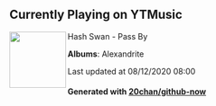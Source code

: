 ## Currently Playing on YTMusic

[<img align="left" width="100" src="https://lh3.googleusercontent.com/8Mm0Xp05N3j65H3zwbNou1YnaG9hC57NgqznSvI6P9f_FV5SJaWjtBoOS98of6nYOQmyIxbPAcJIk69Jdw">](https://music.youtube.com/channel/UCbjP4q2i6QbjX8pE2jveOKQ)

Hash Swan - Pass By

**Albums**: Alexandrite

Last updated at 08/12/2020 08:00

#### Generated with [20chan/github-now](https://github.com/20chan/github-now)


<!--
**20chan/20chan** is a ✨ _special_ ✨ repository because its `README.md` (this file) appears on your GitHub profile.

Here are some ideas to get you started:

- 🔭 I’m currently working on ...
- 🌱 I’m currently learning ...
- 👯 I’m looking to collaborate on ...
- 🤔 I’m looking for help with ...
- 💬 Ask me about ...
- 📫 How to reach me: ...
- 😄 Pronouns: ...
- ⚡ Fun fact: ...
-->
